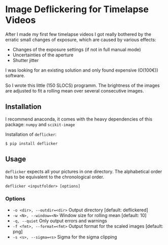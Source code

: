 # Image Deflickering for Timelapse Videos

After I made my first few timelapse videos I got really
bothered by the erratic small changes of exposure, which are caused
by various effects:
* Changes of the exposure settings (if not in full manual mode)
* Uncertainties of the aperture
* Shutter jitter

I was looking for an existing solution and only found expensive (O(100€))
software.

So I wrote this little (150 SLOCS) programm.
The brightness of the images are adjusted to fit a rolling mean over several consecutive images.


## Installation
I recommend anaconda, it comes with the heavy dependencies of this package:
`numpy` and `scikit-image`

Installation of `deflicker`:

```
$ pip install deflicker
```

## Usage

`deflicker` expects all your pictures in one directory.
The alphabetical order has to be equivalent to the chronological order.

```
deflicker <inputfolder> [options]
```

### Options
* `-o <dir>, --outdir=<dir>`  Output directory [default: deflickered]
* `-w <N>, --window=<N>`      Window size for rolling mean [default: 10]
* `-q, --quiet`               Only output errors and warnings
* `-f <fmt>, --format=<fmt>`  Output format for the scaled images [default: png]
* `-s <s>, --sigma=<s>`       Sigma for the sigma clipping
